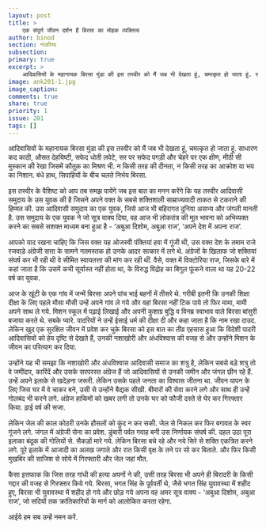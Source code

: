 ```yaml
---
layout: post
title: >
    एक संपूर्ण जीवन दर्शन हैं बिरसा का मोहक व्यक्तित्व
author: binod
section: नजरिया
subsection:
primary: true
excerpt: >
    आदिवासियों के महानायक बिरसा मुंडा की इस तस्वीर को मैं जब भी देखता हूं, चमत्कृत हो जाता हूं. साधारण कद काठी, औसत देहयिष्टी, सफेद धोती लपेटे, सर पर सफेद पगड़ी और चेहरे पर एक क्षीण, मीठी सी मुस्कान की रेखा जिसमें कौतुक का मिश्रण भी.
image: ank201-1.jpg
image_caption: 
comments: true
share: true
priority: 1
issue: 201
tags: []
---
```


आदिवासियों के महानायक बिरसा मुंडा की इस तस्वीर को मैं जब भी देखता हूं, चमत्कृत हो जाता हूं. साधारण कद काठी, औसत देहयिष्टी, सफेद धोती लपेटे, सर पर सफेद पगड़ी और चेहरे पर एक क्षीण, मीठी सी मुस्कान की रेखा जिसमें कौतुक का मिश्रण भी. न किसी तरह की दीनता, न किसी तरह का आक्रोश या भय का निशान. बंधे हाथ, सिपाहियों के बीच चलते निर्भय बिरसा.

इस तस्वीर के वैशिष्ट को आप तब समझ पायेंगे जब इस बात का मनन करेंगे कि यह तस्वीर आदिवासी समुदाय के उस युवक की है जिसने अपने वक्त के सबसे शक्तिशाली साम्राज्यवादी ताकत से टकराने की हिम्मत की. उस आदिवासी समुदाय का एक युवक, जिसे आज भी बहिरागत दुनिया असभ्य और जंगली मानती है. उस समुदाय के एक युवक ने जो सूत्र वाक्य दिया, वह आज भी लोकतंत्र की मूल भावना को अभिव्यक्त करने का सबसे सशक्त माध्यम बना हुआ है - ‘अबुआ दिशोम, अबुआ राज’, ‘अपने देश में अपना राज’.

आपको याद रखना चाहिए कि जिस वक्त यह ओजस्वी पंक्तियां हवा में गूंजी थी, उस वक्त देश के तमाम राजे रजवाड़े अंग्रेजी सत्ता के सामने नतमस्तक हो उनके आदर सत्कार में लगे थे. अंग्रेजों के खिलाफ जो शक्तियां संघर्ष कर भी रही थी वे सीमित स्वायतत्ता की मांग कर रही थीं. वैसे, वक्त में विक्टोरिया राज, जिसके बारे में कहां जाता है कि उसमें कभी सूर्यास्त नहीं होता था, के विरुद्ध विद्रोह का बिगुल फूंकने वाला था यह 20-22 वर्ष का युवक.

आज के खूंटी के एक गांव में जन्में बिरसा अपने पांच भाई बहनों में तीसरे थे. गरीबी इतनी कि उनकी शिक्षा दीक्षा के लिए पहले मौसा मौसी उन्हें अपने गांव ले गये और वहां बिरसा नहीं टिक पाये तो फिर मामा, मामी अपने साथ ले गये. मिशन स्कूल में पढ़ाई लिखाई और अपनी कुशाग्र बुद्धि व विनम्र स्वाभाव वाले बिरसा बांसुरी बजाया करते थे. सबके प्यारे. पादरियों ने उन्हें ईसाई धर्म की दीक्षा दी और कहा जाता है कि नाम रखा दाउद. लेकिन खुद एक सुरक्षित जीवन में प्रवेश कर चुके बिरसा को इस बात का तीव्र एहसास हुआ कि विदेशी पादरी आदिवासियों को हेय दृष्टि से देखते हैं, उनकी नशाखोरी और अंधविश्वास की वजह से और उन्होंने मिशन के जीवन का परित्याग कर दिया.

उन्होंने यह भी समझा कि नशाखोरी और अंधविश्वास आदिवासी समाज का शत्रु है, लेकिन सबसे बड़े शत्रु तो वे जमींदार, कारिंदें और उसके सरपरस्त अंग्रेज हैं जो आदिवासियों से उनकी जमीन और जंगल छीन रहे हैं. उन्हें अपने इलाके से खदेड़ना जरूरी. लेकिन उसके पहले जनता का विश्वास जीतना था. जीवन यापन के लिए जिस घर में वे चाकर बने, उसी से उन्होंने बैद्यक सीखी. बीमारों की सेवा करने लगे और साथ ही उन्हें गोलबंद भी करने लगे. अंग्रेज हाकिमों को खबर लगी तो उनके घर को फौजी दस्ते से घेर कर गिरफ्तार किया. ढ़ाई वर्ष की सजा.

लेकिन जेल की काल कोठरी उनके हौसलों को कुंद न कर सकी. जेल से निकल कर फिर बगावत के स्वर गूंजने लगे. जंगल में अंग्रेजी सेना का प्रवेश. डुंबारी पर्वत गवाह बनी उस निर्णायक संघर्ष की. दहल उठा पूरा इलाका बंदूक की गोलियों से. सैकड़ों मारे गये. लेकिन बिरसा बचे रहे और नये सिरे से शक्ति एकत्रित करने लगे. पूरे इलाके में आजादी का अलख जगाते और रात किसी वृक्ष के तने पर सो कर बिताते. और फिर किसी मुखबिर की साजिश से सोये में गिरफ्तारी और जेल जहां मौत.

कैसा इत्तफाक कि जिस तरह गांधी की हत्या अपनों ने की, उसी तरह बिरसा भी अपने ही बिरादरी के किसी गद्दार की वजह से गिरफ्तार किये गये. बिरसा, भगत सिंह के पूर्ववर्ती थे, जैसे भगत सिंह युवावस्था में शहीद हुए, बिरसा भी युवावस्था में शहीद हो गये और छोड़ गये अपना वह अमर सूत्र वाक्य - ‘अबुआ दिशोम, अबुआ राज’, जो सदियों तक क्रांतिकारियों के मार्ग को आलोकित करता रहेगा.

आईये हम सब उन्हें नमन करें. 